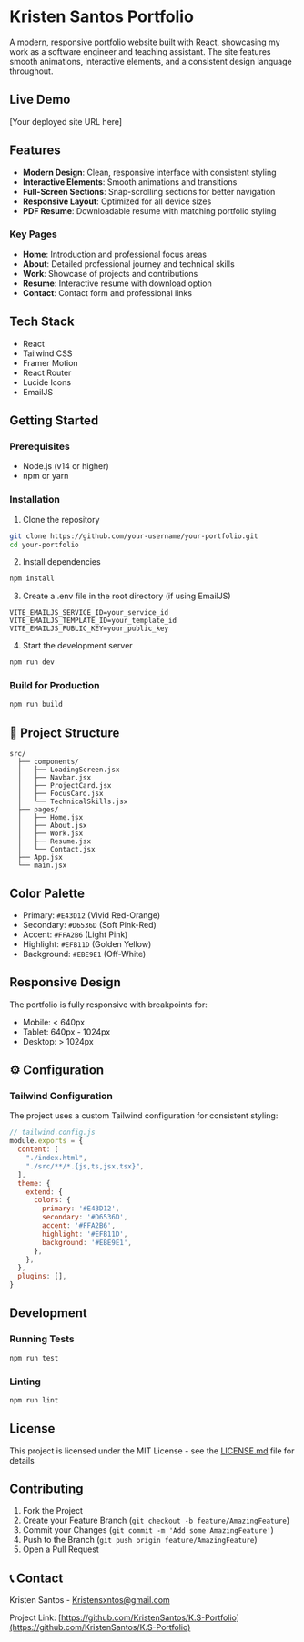 # Kristen Santos Portfolio

A modern, responsive portfolio website built with React, showcasing my work as a software engineer and teaching assistant. The site features smooth animations, interactive elements, and a consistent design language throughout.

##  Live Demo
[Your deployed site URL here]

##  Features

- **Modern Design**: Clean, responsive interface with consistent styling
- **Interactive Elements**: Smooth animations and transitions
- **Full-Screen Sections**: Snap-scrolling sections for better navigation
- **Responsive Layout**: Optimized for all device sizes
- **PDF Resume**: Downloadable resume with matching portfolio styling

### Key Pages
- **Home**: Introduction and professional focus areas
- **About**: Detailed professional journey and technical skills
- **Work**: Showcase of projects and contributions
- **Resume**: Interactive resume with download option
- **Contact**: Contact form and professional links

##  Tech Stack

- React
- Tailwind CSS
- Framer Motion
- React Router
- Lucide Icons
- EmailJS

##  Getting Started

### Prerequisites
- Node.js (v14 or higher)
- npm or yarn

### Installation

1. Clone the repository
```bash
git clone https://github.com/your-username/your-portfolio.git
cd your-portfolio
```

2. Install dependencies
```bash
npm install
```

3. Create a .env file in the root directory (if using EmailJS)
```env
VITE_EMAILJS_SERVICE_ID=your_service_id
VITE_EMAILJS_TEMPLATE_ID=your_template_id
VITE_EMAILJS_PUBLIC_KEY=your_public_key
```

4. Start the development server
```bash
npm run dev
```

### Build for Production
```bash
npm run build
```

## 📂 Project Structure

```
src/
  ├── components/
  │   ├── LoadingScreen.jsx
  │   ├── Navbar.jsx
  │   ├── ProjectCard.jsx
  │   ├── FocusCard.jsx
  │   └── TechnicalSkills.jsx
  ├── pages/
  │   ├── Home.jsx
  │   ├── About.jsx
  │   ├── Work.jsx
  │   ├── Resume.jsx
  │   └── Contact.jsx
  ├── App.jsx
  └── main.jsx
```

##  Color Palette

- Primary: `#E43D12` (Vivid Red-Orange)
- Secondary: `#D6536D` (Soft Pink-Red)
- Accent: `#FFA2B6` (Light Pink)
- Highlight: `#EFB11D` (Golden Yellow)
- Background: `#EBE9E1` (Off-White)

##  Responsive Design

The portfolio is fully responsive with breakpoints for:
- Mobile: < 640px
- Tablet: 640px - 1024px
- Desktop: > 1024px

## ⚙️ Configuration

### Tailwind Configuration
The project uses a custom Tailwind configuration for consistent styling:

```javascript
// tailwind.config.js
module.exports = {
  content: [
    "./index.html",
    "./src/**/*.{js,ts,jsx,tsx}",
  ],
  theme: {
    extend: {
      colors: {
        primary: '#E43D12',
        secondary: '#D6536D',
        accent: '#FFA2B6',
        highlight: '#EFB11D',
        background: '#EBE9E1',
      },
    },
  },
  plugins: [],
}
```

##  Development

### Running Tests
```bash
npm run test
```

### Linting
```bash
npm run lint
```

##  License

This project is licensed under the MIT License - see the [LICENSE.md](LICENSE.md) file for details

##  Contributing

1. Fork the Project
2. Create your Feature Branch (`git checkout -b feature/AmazingFeature`)
3. Commit your Changes (`git commit -m 'Add some AmazingFeature'`)
4. Push to the Branch (`git push origin feature/AmazingFeature`)
5. Open a Pull Request

## 📞 Contact

Kristen Santos - [Kristensxntos@gmail.com](mailto:Kristensxntos@gmail.com)

Project Link: [https://github.com/KristenSantos/K.S-Portfolio](https://github.com/KristenSantos/K.S-Portfolio)

